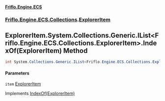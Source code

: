 #### [Friflo.Engine.ECS](index.md#'index')
### [Friflo.Engine.ECS.Collections](Friflo.Engine.ECS.Collections.md#'Friflo.Engine.ECS.Collections').[ExplorerItem](ExplorerItem.md#'Friflo.Engine.ECS.Collections.ExplorerItem')

## ExplorerItem.System.Collections.Generic.IList<Friflo.Engine.ECS.Collections.ExplorerItem>.IndexOf(ExplorerItem) Method

```csharp
int System.Collections.Generic.IList<Friflo.Engine.ECS.Collections.ExplorerItem>.IndexOf(Friflo.Engine.ECS.Collections.ExplorerItem item);
```
#### Parameters

<a name='Friflo.Engine.ECS.Collections.ExplorerItem.System.Collections.Generic.IList_Friflo.Engine.ECS.Collections.ExplorerItem_.IndexOf(Friflo.Engine.ECS.Collections.ExplorerItem).item'></a>

`item` [ExplorerItem](ExplorerItem.md#'Friflo.Engine.ECS.Collections.ExplorerItem')

Implements [IndexOf(ExplorerItem)](https://docs.microsoft.com/en-us/dotnet/api/System.Collections.Generic.IList-1.IndexOf#System_Collections_Generic_IList_1_IndexOf__0_#'System.Collections.Generic.IList`1.IndexOf(`0)')